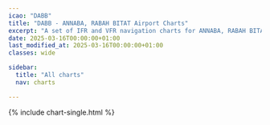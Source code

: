 ```yaml
---
icao: "DABB" 
title: "DABB - ANNABA, RABAH BITAT Airport Charts"
excerpt: "A set of IFR and VFR navigation charts for ANNABA, RABAH BITAT Airport"
date: 2025-03-16T00:00:00+01:00
last_modified_at: 2025-03-16T00:00:00+01:00
classes: wide

sidebar:
  title: "All charts"
  nav: charts

---
```


{% include chart-single.html %}